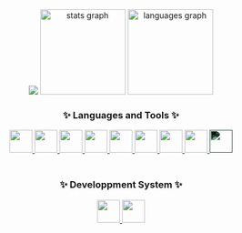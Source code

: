 <div align="center">
  <img src="https://github-profile-trophy.vercel.app/?username=Djbrown184&column=7&theme=juicyfresh&no-bg=true&no-frame=true&dummy=123456" />
  <img src="https://github-readme-stats-git-masterrstaa-rickstaa.vercel.app/api?hide_title=false&hide_rank=false&show_icons=true&include_all_commits=true&count_private=true&disable_animations=false&theme=dracula&locale=en&hide_border=false&username=Djbrown184&dummy=123456" height="150" alt="stats graph" />
  <img src="https://github-readme-stats-git-masterrstaa-rickstaa.vercel.app/api/top-langs?locale=en&hide_title=false&layout=compact&card_width=320&langs_count=5&theme=dracula&hide_border=false&username=Djbrown184&dummy=123456" height="150" alt="languages graph" />
  <h3>✨ Languages and Tools ✨</h3>
  <a href="https://fr.wikipedia.org/wiki/C_Sharp" target="_blank" rel="noreferrer">
    <img src="https://cdn.jsdelivr.net/gh/devicons/devicon/icons/csharp/csharp-original.svg" width="40" height="40" />
  </a>
  <a href="https://www.java.com" target="_blank" rel="noreferrer">
    <img src="https://cdn.jsdelivr.net/gh/devicons/devicon/icons/java/java-original-wordmark.svg" width="40" height="40" />
  </a>
  <a href="https://nodejs.org/en" target="_blank" rel="noreferrer">
    <img src="https://cdn.jsdelivr.net/gh/devicons/devicon/icons/nodejs/nodejs-original.svg" width="40" height="40" />
  </a>
  <a href="https://www.electronjs.org" target="_blank" rel="noreferrer">
    <img src="https://cdn.jsdelivr.net/gh/devicons/devicon/icons/electron/electron-original.svg" width="40" height="40" />
  </a>
  <a href="https://www.php.net" target="_blank" rel="noreferrer">
    <img src="https://cdn.jsdelivr.net/gh/devicons/devicon/icons/php/php-plain.svg" width="40" height="40" />
  </a>
    <a href="https://en.wikipedia.org/wiki/HTML5" target="_blank" rel="noreferrer">
    <img src="https://cdn.jsdelivr.net/gh/devicons/devicon/icons/html5/html5-plain-wordmark.svg" width="40" height="40" />
  </a>
  <a href="https://en.wikipedia.org/wiki/CSS" target="_blank" rel="noreferrer">
    <img src="https://cdn.jsdelivr.net/gh/devicons/devicon/icons/css3/css3-plain-wordmark.svg" width="40" height="40" />
  </a>
  <a href="https://www.mysql.com" target="_blank" rel="noreferrer">
    <img src="https://cdn.jsdelivr.net/gh/devicons/devicon/icons/mysql/mysql-original-wordmark.svg" width="40" height="40" />
  </a>
  <a href="https://unity.com" target="_blank" rel="noreferrer">
    <img src="https://cdn.jsdelivr.net/gh/devicons/devicon/icons/unity/unity-original.svg" style="filter: invert(100%) sepia(100%) saturate(100%) hue-rotate(100deg) brightness(100%) contrast(100%); fill: #ffffff;" width="40" height="40" />
  </a>
  <h3><br>✨ Developpment System ✨</h3>
  <a href="https://www.microsoft.com" target="_blank" rel="noreferrer">
    <img src="https://cdn.jsdelivr.net/gh/devicons/devicon/icons/windows8/windows8-original.svg" width="40" height="40" />
  </a>
  <a href="https://en.wikipedia.org/wiki/Linux" target="_blank" rel="noreferrer">
    <img src="https://cdn.jsdelivr.net/gh/devicons/devicon/icons/linux/linux-original.svg" width="40" height="40" />
  </a>
</div>

